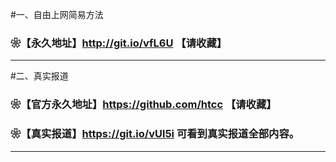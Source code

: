#一、自由上网简易方法
### ❀【永久地址】http://git.io/vfL6U 【请收藏】
******
#二、真实报道
### ❀【官方永久地址】https://github.com/htcc 【请收藏】
### ❀【真实报道】https://git.io/vUl5i 可看到真实报道全部内容。
***

